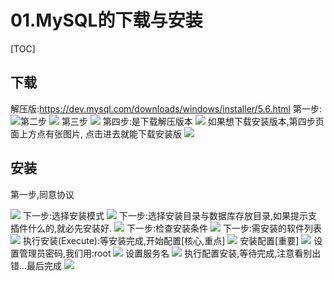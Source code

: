 # 01.MySQL的下载与安装
[TOC]

## 下载
解压版:https://dev.mysql.com/downloads/windows/installer/5.6.html
第一步:
![](./_image/2018-12-12-09-36-57.jpg)第二步
![](./_image/2018-12-12-09-38-17.jpg)
第三步
![](./_image/2018-12-12-09-38-44.jpg)
第四步:是下载解压版本
![](./_image/2018-12-12-09-39-35.jpg)
如果想下载安装版本,第四步页面上方点有张图片, 点击进去就能下载安装版
![](./_image/2018-12-12-09-42-20.jpg)

## 安装

第一步,同意协议

![](./_image/2018-12-12-09-51-09.jpg)
下一步:选择安装模式
![](./_image/2018-12-12-09-55-59.jpg)
下一步:选择安装目录与数据库存放目录,如果提示支 插件什么的,就必先安装好.
![](./_image/2018-12-12-10-09-16.jpg)
下一步:检查安装条件
![](./_image/2018-12-12-10-12-45.jpg)
下一步:需安装的软件列表
![](./_image/2018-12-12-10-14-24.jpg)
执行安装(Execute):等安装完成,开始配置[核心,重点]
![](./_image/2018-12-12-10-24-40.jpg)
安装配置[重要]
![](./_image/2018-12-12-10-33-48.jpg)
设置管理员密码,我们用:root
![](./_image/2018-12-12-10-35-13.jpg)
设置服务名
![](./_image/2018-12-12-10-36-32.jpg)
执行配置安装,等待完成,注意看别出错...最后完成
![](./_image/2018-12-12-10-38-34.jpg)



